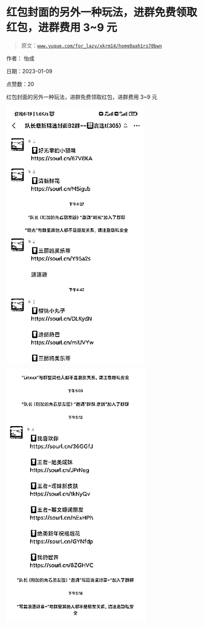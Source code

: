 # 红包封面的另外一种玩法，进群免费领取红包，进群费用 3~9 元

> 原文：[`www.yuque.com/for_lazy/xkrm14/homg0aah1rs70bwn`](https://www.yuque.com/for_lazy/xkrm14/homg0aah1rs70bwn)



作者： 怡成 

日期：2023-01-09 

点赞数：20 

红包封面的另外一种玩法，进群免费领取红包，进群费用 3~9 元 

![](img/e1724d6fc5e49947b56c6d23734a3cd7.png)  

![](img/324f7253880e0661900b01d155e8a4ce.png)  


